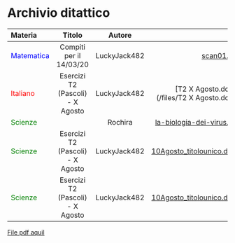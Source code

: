 # Archivio ditattico

| Materia      | Titolo | Autore     | File
| :---        |    :----:   |          :----: |  ---:|
| <font color="blue">Matematica</font>      | Compiti per il 14/03/20       | LuckyJack482| [scan01.pdf](/files/0019_200313204755_001.pdf) |
| <font color="red">Italiano</font>  | Esercizi T2 (Pascoli) - X Agosto        | LuckyJack482      | [T2 X Agosto.docx](/files/T2 X Agosto.docx)|
| <font color="green">Scienze</font>  |         | Rochira      | [la-biologia-dei-virus.pdf](/files/la-biologia-dei-virus.pdf)|
| <font color="green">Scienze</font>  | Esercizi T2 (Pascoli) - X Agosto        | LuckyJack482      | [10Agosto_titolounico.docx](/files/10Agosto_titolounico.docx)|
| <font color="green">Scienze</font>  | Esercizi T2 (Pascoli) - X Agosto        | LuckyJack482      | [10Agosto_titolounico.docx](/files/10Agosto_titolounico.docx)|



[File pdf aquil](/files/aquil.pdf)
